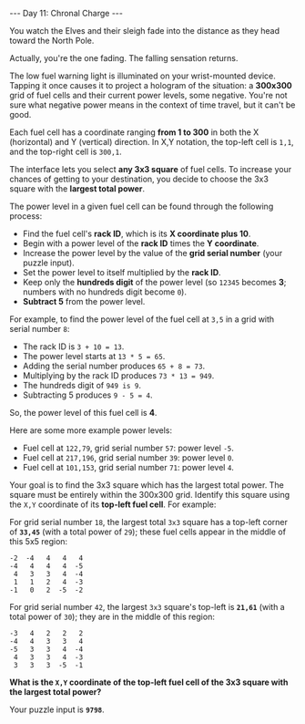 --- Day 11: Chronal Charge ---

You watch the Elves and their sleigh fade into the distance as they head toward
the North Pole.

Actually, you're the one fading. The falling sensation returns.

The low fuel warning light is illuminated on your wrist-mounted device. Tapping
it once causes it to project a hologram of the situation: a **300x300** grid of
fuel cells and their current power levels, some negative. You're not sure what
negative power means in the context of time travel, but it can't be good.

Each fuel cell has a coordinate ranging **from 1 to 300** in both the X
(horizontal) and Y (vertical) direction. In X,Y notation, the top-left cell is
`1,1`, and the top-right cell is `300,1`.

The interface lets you select **any 3x3 square** of fuel cells. To increase
your chances of getting to your destination, you decide to choose the 3x3
square with the **largest total power**.

The power level in a given fuel cell can be found through the following
process:

- Find the fuel cell's **rack ID**, which is its **X coordinate plus 10**.
- Begin with a power level of the **rack ID** times the **Y coordinate**.
- Increase the power level by the value of the **grid serial number** (your
  puzzle input).
- Set the power level to itself multiplied by the **rack ID**.
- Keep only the **hundreds digit** of the power level (so `12345` becomes
  **3**; numbers with no hundreds digit become `0`).
- **Subtract 5** from the power level.

For example, to find the power level of the fuel cell at `3,5` in a grid with
serial number `8`:

- The rack ID is `3 + 10 = 13`.
- The power level starts at `13 * 5 = 65`.
- Adding the serial number produces `65 + 8 = 73`.
- Multiplying by the rack ID produces `73 * 13 = 949`.
- The hundreds digit of `949 is 9`.
- Subtracting 5 produces `9 - 5 = 4`.

So, the power level of this fuel cell is **4**.

Here are some more example power levels:

- Fuel cell at  `122,79`, grid serial number `57`: power level `-5`.
- Fuel cell at `217,196`, grid serial number `39`: power level  `0`.
- Fuel cell at `101,153`, grid serial number `71`: power level  `4`.

Your goal is to find the 3x3 square which has the largest total power. The
square must be entirely within the 300x300 grid. Identify this square using the
`X,Y` coordinate of its **top-left fuel cell**. For example:

For grid serial number `18`, the largest total `3x3` square has a top-left
corner of **`33,45`** (with a total power of `29`); these fuel cells appear in
the middle of this 5x5 region:

    -2  -4   4   4   4
    -4   4   4   4  -5
     4   3   3   4  -4
     1   1   2   4  -3
    -1   0   2  -5  -2

For grid serial number `42`, the largest `3x3` square's top-left is **`21,61`**
(with a total power of `30`); they are in the middle of this region:

    -3   4   2   2   2
    -4   4   3   3   4
    -5   3   3   4  -4
     4   3   3   4  -3
     3   3   3  -5  -1

**What is the `X,Y` coordinate of the top-left fuel cell of the 3x3 square with
the largest total power?**

Your puzzle input is **`9798`**.
